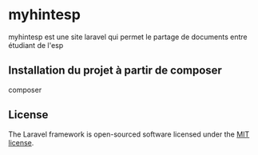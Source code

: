 <h1>myhintesp</h1>
<a></a>

<p> myhintesp est une site laravel qui permet le partage de documents entre étudiant de l'esp </p>

<h2>Installation du projet à partir de composer</h2>
<p>composer </p>

## License

The Laravel framework is open-sourced software licensed under the [MIT license](https://opensource.org/licenses/MIT).

